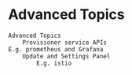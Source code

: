 # Advanced Topics

```
Advanced Topics
	Provisioner service APIs
E.g. prometheus and Grafana
	Update and Settings Panel
		E.g. istio
```
